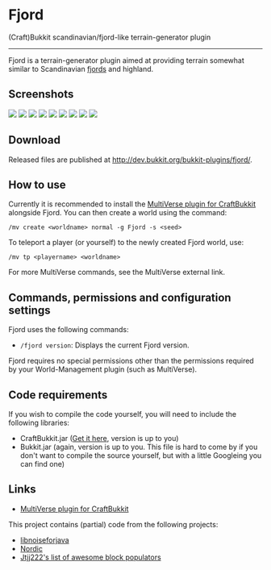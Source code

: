 Fjord
=====

(Craft)Bukkit scandinavian/fjord-like terrain-generator plugin

-----

Fjord is a terrain-generator plugin aimed at providing terrain somewhat similar to Scandinavian [fjords](https://en.wikipedia.org/wiki/Fjord) and highland.

Screenshots
-----

![](http://i.imgur.com/KZ105aKh.jpg)
![](http://i.imgur.com/hh5Bsnrh.jpg)
![](http://i.imgur.com/ylkLniQh.jpg)
![](http://i.imgur.com/bblXfvuh.jpg)
![](http://i.imgur.com/jDRdVByh.jpg)
![](http://i.imgur.com/bTrYjC6h.jpg)
![](http://i.imgur.com/AHP6w4zh.jpg)
![](http://i.imgur.com/HwHYGIlh.jpg)
![](http://i.imgur.com/OPjre4xh.jpg)

Download
-----

Released files are published at http://dev.bukkit.org/bukkit-plugins/fjord/.

How to use
-----

Currently it is recommended to install the [MultiVerse plugin for CraftBukkit](http://dev.bukkit.org/bukkit-plugins/multiverse-core/) alongside Fjord.
You can then create a world using the command:

`/mv create <worldname> normal -g Fjord -s <seed>`

To teleport a player (or yourself) to the newly created Fjord world, use:

`/mv tp <playername> <worldname>`

For more MultiVerse commands, see the MultiVerse external link.

Commands, permissions and configuration settings
------

Fjord uses the following commands:

- `/fjord version`: Displays the current Fjord version.

Fjord requires no special permissions other than the permissions required by your World-Management plugin (such as MultiVerse).

Code requirements
------

If you wish to compile the code yourself, you will need to include the following libraries:

- CraftBukkit.jar ([Get it here](http://dl.bukkit.org/downloads/craftbukkit/), version is up to you)
- Bukkit.jar (again, version is up to you. This file is hard to come by if you don't want to compile the source yourself, but with a little Googleing you can find one)

Links
------

- [MultiVerse plugin for CraftBukkit](http://dev.bukkit.org/bukkit-plugins/multiverse-core/)

This project contains (partial) code from the following projects:
- [libnoiseforjava](https://github.com/TJHJava/libnoiseforjava)
- [Nordic](https://github.com/s1mpl3x/Nordic)
- [Jtjj222's list of awesome block populators](https://forums.bukkit.org/threads/jtjj222s-list-of-awesome-block-populators.106946/)

